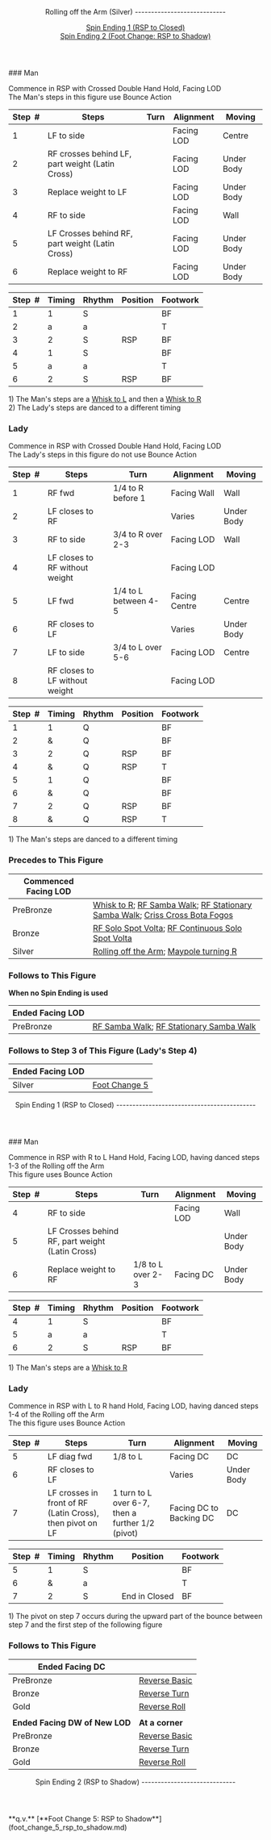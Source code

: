 <header>Rolling off the Arm (Silver)
----------------------------

[Spin Ending 1 (RSP to Closed)](#1)  
 [Spin Ending 2 (Foot Change: RSP to Shadow)](foot_change_5_rsp_to_shadow.md)

 </header>### Man

Commence in RSP with Crossed Double Hand Hold, Facing LOD  
 The Man's steps in this figure use Bounce Action

 | **Step<span style="color:white">\_</span>\#** | **Steps** | **Turn** | **Alignment** | **Moving** |
|---|---|---|---|---|
| 1 | LF to side |  | Facing LOD | Centre |
| 2 | RF crosses behind LF, part weight (Latin Cross) |  | Facing LOD | Under Body |
| 3 | Replace weight to LF |  | Facing LOD | Under Body |
| 4 | RF to side |  | Facing LOD | Wall |
| 5 | LF Crosses behind RF, part weight (Latin Cross) |  | Facing LOD | Under Body |
| 6 | Replace weight to RF |  | Facing LOD | Under Body |

 | **Step<span style="color:white">\_</span>\#** | **Timing** | **Rhythm** | **Position** | **Footwork** |
|---|---|---|---|---|
| 1 | 1 | S |  | BF |
| 2 | a | a |  | T |
| 3 | 2 | S | RSP | BF |
| 4 | 1 | S |  | BF |
| 5 | a | a |  | T |
| 6 | 2 | S | RSP | BF |

1\) The Man's steps are a [Whisk to L](whisk.md) and then a [Whisk to R](whisk.md)  
 2) The Lady's steps are danced to a different timing

### Lady

Commence in RSP with Crossed Double Hand Hold, Facing LOD  
 The Lady's steps in this figure do not use Bounce Action

 | **Step<span style="color:white">\_</span>\#** | **Steps** | **Turn** | **Alignment** | **Moving** |
|---|---|---|---|---|
| 1 | RF fwd | 1/4 to R before 1 | Facing Wall | Wall |
| 2 | LF closes to RF |  | Varies | Under Body |
| 3 | RF to side | 3/4 to R over 2-3 | Facing LOD | Wall |
| 4 | LF closes to RF without weight |  | Facing LOD |  |
| 5 | LF fwd | 1/4 to L between 4-5 | Facing Centre | Centre |
| 6 | RF closes to LF |  | Varies | Under Body |
| 7 | LF to side | 3/4 to L over 5-6 | Facing LOD | Centre |
| 8 | RF closes to LF without weight |  | Facing LOD |  |

 | **Step<span style="color:white">\_</span>\#** | **Timing** | **Rhythm** | **Position** | **Footwork** |
|---|---|---|---|---|
| 1 | 1 | Q |  | BF |
| 2 | &amp; | Q |  | BF |
| 3 | 2 | Q | RSP | BF |
| 4 | &amp; | Q | RSP | T |
| 5 | 1 | Q |  | BF |
| 6 | &amp; | Q |  | BF |
| 7 | 2 | Q | RSP | BF |
| 8 | &amp; | Q | RSP | T |

1\) The Man's steps are danced to a different timing

### Precedes to This Figure

 | **Commenced Facing LOD** |  |
|---|---|
| PreBronze | [Whisk to R](whisk.md); [RF Samba Walk](samba_walks_pp.md); [RF Stationary Samba Walk](stationary_samba_walks.md); [Criss Cross Bota Fogos](criss_cross_bf.md) |
| Bronze | [RF Solo Spot Volta](solo_spot_volta.md); [RF Continuous Solo Spot Volta](continuous_solo_spot_volta.md) |
| Silver | [Rolling off the Arm](rolling_off_arm.md); [Maypole turning R](maypole.md) |

### Follows to This Figure

**When no Spin Ending is used**

 | **Ended Facing LOD** |  |
|---|---|
| PreBronze | [RF Samba Walk](samba_walks_pp.md); [RF Stationary Samba Walk](stationary_samba_walks.md) |

### Follows to Step 3 of This Figure (Lady's Step 4)

 | **Ended Facing LOD** |  |
|---|---|
| Silver | [Foot Change 5](foot_change_5_rsp_to_shadow.md) |

 <header><a id="1">Spin Ending 1 (RSP to Closed)</a>
-------------------------------------------

 </header>### Man

Commence in RSP with R to L Hand Hold, Facing LOD, having danced steps 1-3 of the Rolling off the Arm  
 This figure uses Bounce Action

 | **Step<span style="color:white">\_</span>\#** | **Steps** | **Turn** | **Alignment** | **Moving** |
|---|---|---|---|---|
| 4 | RF to side |  | Facing LOD | Wall |
| 5 | LF Crosses behind RF, part weight (Latin Cross) |  |  | Under Body |
| 6 | Replace weight to RF | 1/8 to L over 2-3 | Facing DC | Under Body |

 | **Step<span style="color:white">\_</span>\#** | **Timing** | **Rhythm** | **Position** | **Footwork** |
|---|---|---|---|---|
| 4 | 1 | S |  | BF |
| 5 | a | a |  | T |
| 6 | 2 | S | RSP | BF |

1\) The Man's steps are a [Whisk to R](whisk.md)

### Lady

Commence in RSP with L to R hand Hold, Facing LOD, having danced steps 1-4 of the Rolling off the Arm  
 The this figure uses Bounce Action

 | **Step<span style="color:white">\_</span>\#** | **Steps** | **Turn** | **Alignment** | **Moving** |
|---|---|---|---|---|
| 5 | LF diag fwd | 1/8 to L | Facing DC | DC |
| 6 | RF closes to LF |  | Varies | Under Body |
| 7 | LF crosses in front of RF (Latin Cross), then pivot on LF | 1 turn to L over 6-7, then a further 1/2 (pivot) | Facing DC to Backing DC | DC |

 | **Step<span style="color:white">\_</span>\#** | **Timing** | **Rhythm** | **Position** | **Footwork** |
|---|---|---|---|---|
| 5 | 1 | S |  | BF |
| 6 | &amp; | a |  | T |
| 7 | 2 | S | End in Closed | BF |

1\) The pivot on step 7 occurs during the upward part of the bounce between step 7 and the first step of the following figure

### Follows to This Figure

 | **Ended Facing DC** |  |
|---|---|
| PreBronze | [Reverse Basic](reverse_basic.md) |
| Bronze | [Reverse Turn](reverse_turn.md) |
| Gold | [Reverse Roll](reverse_roll.md) |
|  |  |
| **Ended Facing DW of New LOD** | **At a corner** |
| PreBronze | [Reverse Basic](reverse_basic.md) |
| Bronze | [Reverse Turn](reverse_turn.md) |
| Gold | [Reverse Roll](reverse_roll.md) |

 <header>Spin Ending 2 (RSP to Shadow)
-----------------------------

 </header>**q.v.** [**Foot Change 5: RSP to Shadow**](foot_change_5_rsp_to_shadow.md)